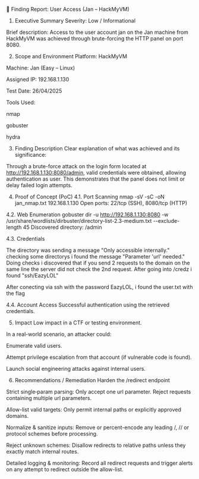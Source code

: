 📑 Finding Report: User Access (Jan – HackMyVM)
1. Executive Summary
Severity: Low / Informational

Brief description:
Access to the user account jan on the Jan machine from HackMyVM was achieved through brute-forcing the HTTP panel on port 8080.

2. Scope and Environment
Platform: HackMyVM

Machine: Jan (Easy – Linux)

Assigned IP: 192.168.1.130

Test Date: 26/04/2025

Tools Used:

nmap

gobuster

hydra

3. Finding Description
Clear explanation of what was achieved and its significance:

Through a brute-force attack on the login form located at http://192.168.1.130:8080/admin, valid credentials were obtained, allowing authentication as user.
This demonstrates that the panel does not limit or delay failed login attempts.

4. Proof of Concept (PoC)
4.1. Port Scanning
nmap -sV -sC -oN jan_nmap.txt 192.168.1.130
Open ports: 22/tcp (SSH), 8080/tcp (HTTP)

4.2. Web Enumeration
gobuster dir -u http://192.168.1.130:8080 -w /usr/share/wordlists/dirbuster/directory-list-2.3-medium.txt --exclude-length 45
Discovered directory: /admin

4.3. Credentials

The directory was sending a message "Only accessible internally." checking some directorys i found the message "Parameter 'url' needed."
Doing checks i discovered that if you send 2 requests to the domain on the same line the server did not check the 2nd request. 
After going into /credz i found "ssh/EazyLOL"

After conecting via ssh with the password EazyLOL, i found the user.txt with the flag

4.4. Account Access
Successful authentication using the retrieved credentials.

5. Impact
Low impact in a CTF or testing environment.

In a real-world scenario, an attacker could:

Enumerate valid users.

Attempt privilege escalation from that account (if vulnerable code is found).

Launch social engineering attacks against internal users.

6. Recommendations / Remediation
Harden the /redirect endpoint

Strict single‐param parsing: Only accept one url parameter. Reject requests containing multiple url parameters.

Allow-list valid targets: Only permit internal paths or explicitly approved domains.

Normalize & sanitize inputs: Remove or percent-encode any leading /, // or protocol schemes before processing.

Reject unknown schemes: Disallow redirects to relative paths unless they exactly match internal routes.

Detailed logging & monitoring: Record all redirect requests and trigger alerts on any attempt to redirect outside the allow-list.
